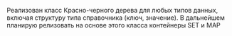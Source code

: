 Реализован класс Красно-черного дерева для любых типов данных, включая структуру типа справочника (ключ, значение).
В дальнейшем планирую релизовать на основе этого класса контейнеры SET и MAP
